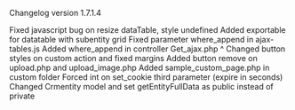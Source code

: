 Changelog version 1.7.1.4
 
Fixed javascript bug on resize dataTable, style undefined
Added exportable for datatable with subentity grid
Fixed parameter where_append in ajax-tables.js
Added where_append in controller Get_ajax.php                                 ^ Changed button styles on custom action and fixed margins
Added button remove on upload.php and upload_image.php
Added sample_custom_page.php in custom folder
Forced int on set_cookie third parameter (expire in seconds)
Changed Crmentity model and set getEntityFullData as public instead of private
